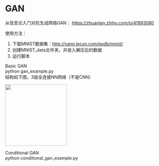 # GAN

从信息论入门对抗生成网络GAN：
https://zhuanlan.zhihu.com/p/41993080

使用方法：
1. 下载MNIST数据集：http://yann.lecun.com/exdb/mnist/
2. 创建MNIST_data文件夹，并放入解压后的数据
3. 运行脚本

Basic GAN  
python gan_example.py  
结构如下图，3层全连接NN网络（不是CNN）

<img src="https://raw.githubusercontent.com/bai-shang/GAN/master/gan-network.png" height="200">

Conditional GAN  
python conditional_gan_example.py  

